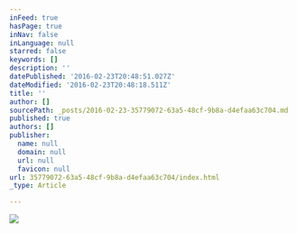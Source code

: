 ```yaml
---
inFeed: true
hasPage: true
inNav: false
inLanguage: null
starred: false
keywords: []
description: ''
datePublished: '2016-02-23T20:48:51.027Z'
dateModified: '2016-02-23T20:48:18.511Z'
title: ''
author: []
sourcePath: _posts/2016-02-23-35779072-63a5-48cf-9b8a-d4efaa63c704.md
published: true
authors: []
publisher:
  name: null
  domain: null
  url: null
  favicon: null
url: 35779072-63a5-48cf-9b8a-d4efaa63c704/index.html
_type: Article

---
```

![](https://the-grid-user-content.s3-us-west-2.amazonaws.com/3d48c801-e61d-44ae-b27d-43e67711035e.jpg)